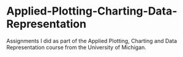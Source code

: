 # Applied-Plotting-Charting-Data-Representation
Assignments I did as part of the Applied Plotting, Charting and Data Representation course from the University of Michigan.
